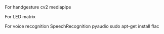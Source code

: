 For handgesture
cv2
mediapipe

For LED matrix


For voice recognition 
SpeechRecognition
pyaudio
sudo apt-get install flac